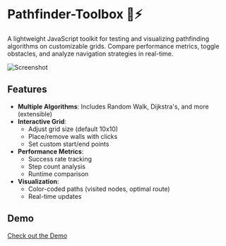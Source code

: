# Pathfinder-Toolbox 🧭⚡

A lightweight JavaScript toolkit for testing and visualizing pathfinding algorithms on customizable grids. Compare performance metrics, toggle obstacles, and analyze navigation strategies in real-time.

![Screenshot](https://github.com/user-attachments/assets/604dd933-3ce6-433f-a59c-6d83aaf989ba)


## Features

- **Multiple Algorithms**: Includes Random Walk, Dijkstra's, and more (extensible)
- **Interactive Grid**: 
  - Adjust grid size (default 10x10)
  - Place/remove walls with clicks
  - Set custom start/end points
- **Performance Metrics**:
  - Success rate tracking
  - Step count analysis
  - Runtime comparison
- **Visualization**:
  - Color-coded paths (visited nodes, optimal route)
  - Real-time updates

## Demo
[Check out the Demo](https://doubl-u.github.io/pathfinder-toolbox)
